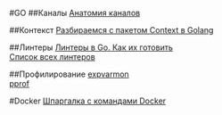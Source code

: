 #GO
##Каналы
<a href="https://habr.com/ru/post/490336/">Анатомия каналов</a>

##Контекст
<a href="https://habr.com/ru/company/nixys/blog/461723/"> Разбираемся с пакетом Context в Golang</a>

##Линтеры
<a href="https://habr.com/ru/post/457970/">Линтеры в Go. Как их готовить</a><br>
<a href="https://github.com/golangci/awesome-go-linters">Список всех линтеров</a>

##Профилирование 
<a href="https://github.com/divan/expvarmon">expvarmon</a><br>
<a href="https://habr.com/ru/company/badoo/blog/324682/">pprof</a>

#Docker
<a href="https://habr.com/ru/company/flant/blog/336654/">Шпаргалка с командами Docker</a>



